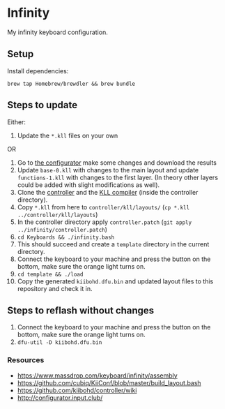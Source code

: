 # Infinity

My infinity keyboard configuration.

## Setup

Install dependencies:

```
brew tap Homebrew/brewdler && brew bundle
```


## Steps to update

Either:

1. Update the `*.kll` files on your own

OR

1. Go to [the configurator](http://configurator.input.club/) make some
   changes and download the results
1. Update `base-0.kll` with changes to the main layout and update
   `functions-1.kll` with changes to the first layer. (In theory other
   layers could be added with slight modifications as well).
1. Clone the [controller](https://github.com/kiibohd/controller) and the
   [KLL compiler](https://github.com/kiibohd/kll) (inside the controller
   directory).
1. Copy `*.kll` from here to `controller/kll/layouts/` (`cp *.kll
   ../controller/kll/layouts`)
1. In the controller directory apply `controller.patch` (`git apply
   ../infinity/controller.patch`)
1. `cd Keyboards && ./infinity.bash`
1. This should succeed and create a `template` directory in the current
   directory.
1. Connect the keyboard to your machine and press the button on the
   bottom, make sure the orange light turns on.
1. `cd template && ./load`
1. Copy the generated `kiibohd.dfu.bin` and updated layout files to this
   repository and check it in.

## Steps to reflash without changes

1. Connect the keyboard to your machine and press the button on the
   bottom, make sure the orange light turns on.
2. `dfu-util -D kiibohd.dfu.bin`


### Resources

- <https://www.massdrop.com/keyboard/infinity/assembly>
- <https://github.com/cubiq/KiiConf/blob/master/build_layout.bash>
- <https://github.com/kiibohd/controller/wiki>
- <http://configurator.input.club/>

